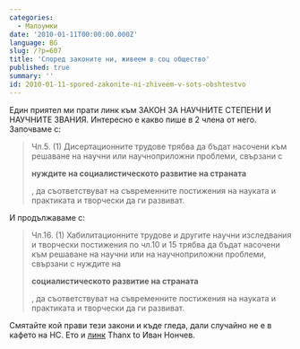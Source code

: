 ```yaml
---
categories:
  - Малоумки
date: '2010-01-11T00:00:00.000Z'
language: BG
slug: /?p=607
title: 'Според законите ни, живеем в соц общество'
published: true
summary: ''
id: 2010-01-11-spored-zakonite-ni-zhiveem-v-sots-obshtestvo
---
```


Един приятел ми прати линк към ЗАКОН ЗА НАУЧНИТЕ СТЕПЕНИ И НАУЧНИТЕ ЗВАНИЯ. Интересно е какво пише в 2 члена от него. Започваме с:

> Чл.5. (1) Дисертационните трудове трябва да бъдат насочени към решаване на научни или научноприложни проблеми, свързани с 
> 
> **нуждите на социалистическото развитие на страната**
> 
> , да съответствуват на съвременните постижения на науката и практиката и творчески да ги развиват.


И продължаваме с:

> Чл.16. (1) Хабилитационните трудове и другите научни изследвания и творчески постижения по чл.10 и 15 трябва да бъдат насочени към решаване на научни или на научноприложни проблеми, свързани с нуждите на 
> 
> **социалистическото развитие на страната**
> 
> , да съответствуват на съвременните постижения на науката и практиката и творчески да ги развиват.


Смятайте кой прави тези закони и къде гледа, дали случайно не е в кафето на НС. Ето и [линк](http://www.law.dir.bg/reference.php?f=znsnz-72) Thanx to Иван Нончев.
